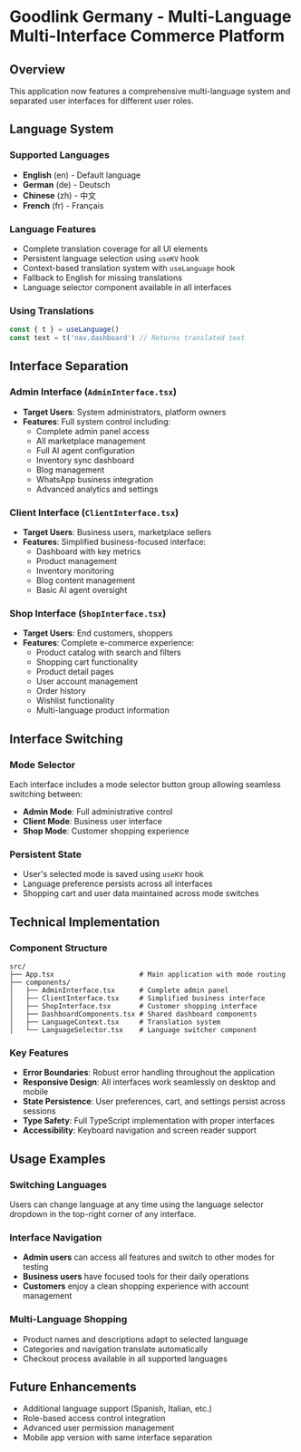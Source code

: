 # Goodlink Germany - Multi-Language Multi-Interface Commerce Platform

## Overview
This application now features a comprehensive multi-language system and separated user interfaces for different user roles.

## Language System

### Supported Languages
- **English** (en) - Default language
- **German** (de) - Deutsch
- **Chinese** (zh) - 中文
- **French** (fr) - Français

### Language Features
- Complete translation coverage for all UI elements
- Persistent language selection using `useKV` hook
- Context-based translation system with `useLanguage` hook
- Fallback to English for missing translations
- Language selector component available in all interfaces

### Using Translations
```typescript
const { t } = useLanguage()
const text = t('nav.dashboard') // Returns translated text
```

## Interface Separation

### Admin Interface (`AdminInterface.tsx`)
- **Target Users**: System administrators, platform owners
- **Features**: Full system control including:
  - Complete admin panel access
  - All marketplace management
  - Full AI agent configuration
  - Inventory sync dashboard
  - Blog management
  - WhatsApp business integration
  - Advanced analytics and settings

### Client Interface (`ClientInterface.tsx`)  
- **Target Users**: Business users, marketplace sellers
- **Features**: Simplified business-focused interface:
  - Dashboard with key metrics
  - Product management
  - Inventory monitoring
  - Blog content management
  - Basic AI agent oversight

### Shop Interface (`ShopInterface.tsx`)
- **Target Users**: End customers, shoppers
- **Features**: Complete e-commerce experience:
  - Product catalog with search and filters
  - Shopping cart functionality
  - Product detail pages
  - User account management
  - Order history
  - Wishlist functionality
  - Multi-language product information

## Interface Switching

### Mode Selector
Each interface includes a mode selector button group allowing seamless switching between:
- **Admin Mode**: Full administrative control
- **Client Mode**: Business user interface  
- **Shop Mode**: Customer shopping experience

### Persistent State
- User's selected mode is saved using `useKV` hook
- Language preference persists across all interfaces
- Shopping cart and user data maintained across mode switches

## Technical Implementation

### Component Structure
```
src/
├── App.tsx                     # Main application with mode routing
├── components/
│   ├── AdminInterface.tsx      # Complete admin panel
│   ├── ClientInterface.tsx     # Simplified business interface
│   ├── ShopInterface.tsx       # Customer shopping interface
│   ├── DashboardComponents.tsx # Shared dashboard components
│   ├── LanguageContext.tsx     # Translation system
│   └── LanguageSelector.tsx    # Language switcher component
```

### Key Features
- **Error Boundaries**: Robust error handling throughout the application
- **Responsive Design**: All interfaces work seamlessly on desktop and mobile
- **State Persistence**: User preferences, cart, and settings persist across sessions
- **Type Safety**: Full TypeScript implementation with proper interfaces
- **Accessibility**: Keyboard navigation and screen reader support

## Usage Examples

### Switching Languages
Users can change language at any time using the language selector dropdown in the top-right corner of any interface.

### Interface Navigation
- **Admin users** can access all features and switch to other modes for testing
- **Business users** have focused tools for their daily operations
- **Customers** enjoy a clean shopping experience with account management

### Multi-Language Shopping
- Product names and descriptions adapt to selected language
- Categories and navigation translate automatically
- Checkout process available in all supported languages

## Future Enhancements
- Additional language support (Spanish, Italian, etc.)
- Role-based access control integration
- Advanced user permission management
- Mobile app version with same interface separation